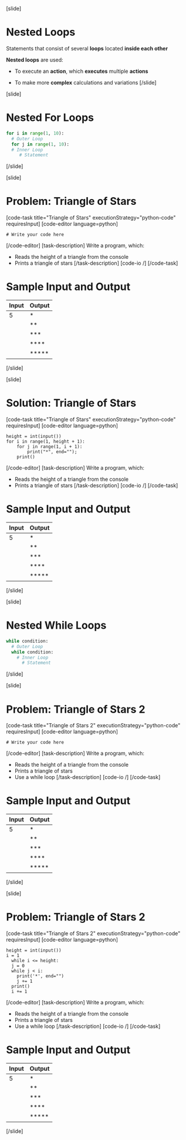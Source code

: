 [slide]
# Nested Loops
Statements that consist of several **loops** located **inside each other**

**Nested loops** are used:

* To execute an **action**, which **executes** multiple **actions**

* To make more **complex** calculations and variations
[/slide]

[slide]
# Nested For Loops

```python
for i in range(1, 10):
  # Outer Loop 
  for j in range(1, 10):
  # Inner Loop
     # Statement
```
[/slide]

[slide]
# Problem: Triangle of Stars
[code-task title="Triangle of Stars" executionStrategy="python-code" requiresInput]
[code-editor language=python]
```
# Write your code here
```
[/code-editor]
[task-description]
Write a program, which:

* Reads the height of a triangle from the console
* Prints a triangle of stars
[/task-description]
[code-io /]
[/code-task]
# Sample Input and Output
|Input|Output|
|-----|------|
|5|\*|
||\*\*|
||\*\*\*|
||\*\*\*\*|
||\*\*\*\*\*|
[/slide]

[slide]
# Solution: Triangle of Stars
[code-task title="Triangle of Stars" executionStrategy="python-code" requiresInput]
[code-editor language=python]
```
height = int(input())
for i in range(1, height + 1):
    for j in range(1, i + 1):
        print("*", end="");
    print()
```
[/code-editor]
[task-description]
Write a program, which:

* Reads the height of a triangle from the console
* Prints a triangle of stars
[/task-description]
[code-io /]
[/code-task]
# Sample Input and Output
|Input|Output|
|-----|------|
|5|\*|
||\*\*|
||\*\*\*|
||\*\*\*\*|
||\*\*\*\*\*|
[/slide]

[slide]
# Nested While Loops
```python
while condition:
  # Outer Loop 
  while condition: 
    # Inner Loop
      # Statement
```
[/slide]

[slide]
# Problem: Triangle of Stars 2
[code-task title="Triangle of Stars 2" executionStrategy="python-code" requiresInput]
[code-editor language=python]
```
# Write your code here
```
[/code-editor]
[task-description]
Write a program, which:

* Reads the height of a triangle from the console
* Prints a triangle of stars
* Use a while loop
[/task-description]
[code-io /]
[/code-task]
# Sample Input and Output
|Input|Output|
|-----|------|
|5|\*|
||\*\*|
||\*\*\*|
||\*\*\*\*|
||\*\*\*\*\*|
[/slide]

[slide]
# Problem: Triangle of Stars 2
[code-task title="Triangle of Stars 2" executionStrategy="python-code" requiresInput]
[code-editor language=python]
```
height = int(input())
i = 1
  while i <= height:
  j = 0
  while j < i:
    print('*', end="")
    j += 1
  print()
  i += 1
```
[/code-editor]
[task-description]
Write a program, which:

* Reads the height of a triangle from the console
* Prints a triangle of stars
* Use a while loop
[/task-description]
[code-io /]
[/code-task]
# Sample Input and Output
|Input|Output|
|-----|------|
|5|\*|
||\*\*|
||\*\*\*|
||\*\*\*\*|
||\*\*\*\*\*|
[/slide]

